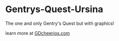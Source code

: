 # Gentrys-Quest-Ursina
The one and only Gentry's Quest but with graphics!

learn more at [GDcheerios.com](https://gdcheerios.com/gentrys-quest)
